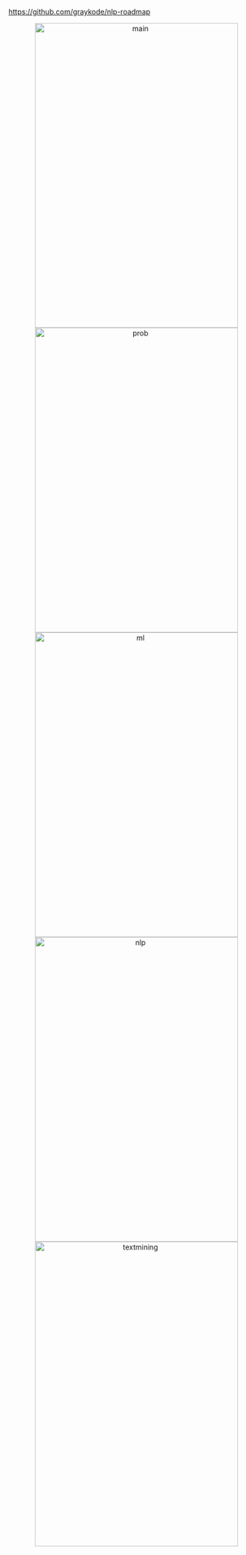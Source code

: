 <https://github.com/graykode/nlp-roadmap>

<div align="center">
<img src="https://github.com/bifeng/nlp_paper_notes/raw/master/image/main.png" width="400" height="600" alt="main"></img>
</div>

<div align="center">
<img src="https://github.com/bifeng/nlp_paper_notes/raw/master/image/prob.png" width="400" height="600" alt="prob"></img>
</div>
<div align="center">
<img src="https://github.com/bifeng/nlp_paper_notes/raw/master/image/ml.png" width="400" height="600" alt="ml"></img>
</div>


<div align="center">
<img src="https://github.com/bifeng/nlp_paper_notes/raw/master/image/nlp.png" width="400" height="600" alt="nlp"></img>
</div>

<div align="center">
<img src="https://github.com/bifeng/nlp_paper_notes/raw/master/image/textmining.png" width="400" height="600" alt="textmining"></img>
</div>

